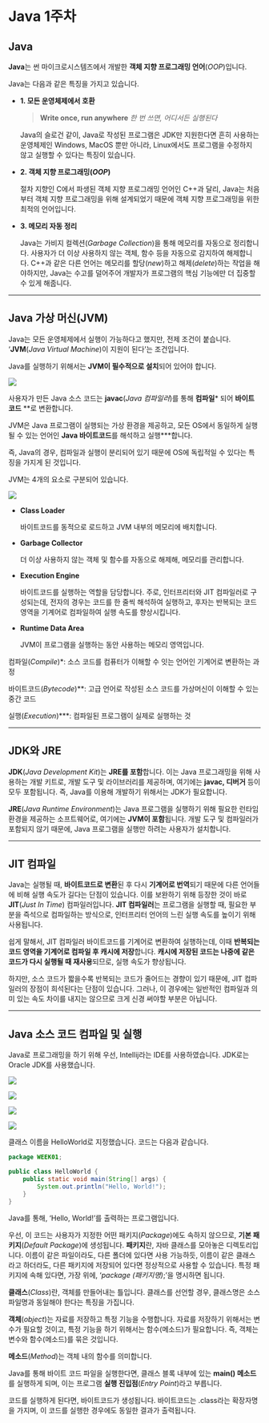 # Java 1주차

## Java

**Java**는 썬 마이크로시스템즈에서 개발한 **객체 지향 프로그래밍 언어**(*OOP*)입니다.

Java는 다음과 같은 특징을 가지고 있습니다.

- **1. 모든 운영체제에서 호환**
    
    > **Write once, run anywhere**
    *한 번 쓰면, 어디서든 실행된다*
    > 
    
    Java의 슬로건 같이, Java로 작성된 프로그램은 JDK만 지원한다면 흔히 사용하는 운영체제인 Windows, MacOS 뿐만 아니라, Linux에서도 프로그램을 수정하지 않고 실행할 수 있다는 특징이 있습니다. 
    

- **2. 객체 지향 프로그래밍(*OOP*)**
    
    절차 지향인 C에서 파생된 객체 지향 프로그래밍 언어인 C++과 달리, Java는 처음부터 객체 지향 프로그래밍을 위해 설계되었기 때문에 객체 지향 프로그래밍을 위한 최적의 언어입니다.
    

- **3. 메모리 자동 정리**
    
    Java는 가비지 컬렉션(*Garbage Collection*)을 통해 메모리를 자동으로 정리합니다. 사용자가 더 이상 사용하지 않는 객체, 함수 등을 자동으로 감지하여 해제합니다. C++과 같은 다른 언어는 메모리를 할당(*new*)하고 해제(*delete*)하는 작업을 해야하지만, Java는 수고를 덜어주어 개발자가 프로그램의 핵심 기능에만 더 집중할 수 있게 해줍니다.
    

---

## Java 가상 머신(JVM)

Java는 모든 운영체제에서 실행이 가능하다고 했지만, 전제 조건이 붙습니다. ‘**JVM**(*Java Virtual Machine*)이 지원이 된다’는 조건입니다.

Java를 실행하기 위해서는 **JVM이 필수적으로 설치**되어 있어야 합니다.

![](./assets/img1.png)

사용자가 만든 Java 소스 코드는 **javac**(*Java 컴파일러*)를 통해 **컴파일*** 되어 **바이트코드** **로 변환합니다.

JVM은 Java 프로그램이 실행되는 가상 환경을 제공하고, 모든 OS에서 동일하게 실행될 수 있는 언어인 **Java 바이트코드**를 해석하고 실행***합니다.

즉, Java의 경우, 컴파일과 실행이 분리되어 있기 때문에 OS에 독립적일 수 있다는 특징을 가지게 된 것입니다.

JVM는 4개의 요소로 구분되어 있습니다.

![](./assets/img2.png)

- **Class Loader**
    
    바이트코드를 동적으로 로드하고 JVM 내부의 메모리에 배치합니다.
    

- **Garbage Collector**
    
    더 이상 사용하지 않는 객체 및 함수를 자동으로 해제해, 메모리를 관리합니다.
    

- **Execution Engine**
    
    바이트코드를 실행하는 역할을 담당합니다. 주로, 인터프리터와 JIT 컴파일러로 구성되는데, 전자의 경우는 코드를 한 줄씩 해석하여 실행하고, 후자는 반복되는 코드 영역을 기계어로 컴파일하여 실행 속도를 향상시킵니다.
    

- **Runtime Data Area**
    
    JVM이 프로그램을 실행하는 동안 사용하는 메모리 영역입니다.
    

컴파일(*Compile*)*: 소스 코드를 컴퓨터가 이해할 수 잇는 언어인 기계어로 변환하는 과정

바이트코드(*Bytecode*)**: 고급 언어로 작성된 소스 코드를 가상머신이 이해할 수 있는 중간 코드

실행(*Execution*)***: 컴파일된 프로그램이 실제로 실행하는 것

---

## JDK와 JRE

**JDK**(*Java Development Kit*)는 **JRE를 포함**합니다. 이는 Java 프로그래밍을 위해 사용하는 개발 키트로, 개발 도구 및 라이브러리를 제공하며, 여기에는 **javac, 디버거** 등이 모두 포함됩니다. 즉, Java를 이용해 개발하기 위해서는 JDK가 필요합니다.

**JRE**(*Java Runtime Environment*)는 Java 프로그램을 실행하기 위해 필요한 런타임 환경을 제공하는 소프트웨어로, 여기에는 **JVM이 포함**됩니다. 개발 도구 및 컴파일러가 포함되지 않기 때문에, Java 프로그램을 실행만 하려는 사용자가 설치합니다.

---

## JIT 컴파일

Java는 실행될 때, **바이트코드로 변환**된 후 다시 **기계어로 번역**되기 때문에 다른 언어들에 비해 실행 속도가 길다는 단점이 있습니다. 이를 보완하기 위해 등장한 것이 바로 **JIT**(*Just In Time*) 컴파일러입니다. **JIT 컴파일러**는 프로그램을 실행할 때, 필요한 부분을 즉석으로 컴파일하는 방식으로, 인터프리터 언어의 느린 실행 속도를 높이기 위해 사용됩니다.

쉽게 말해서, JIT 컴파일러 바이트코드를 기계어로 변환하여 실행하는데, 이때 **반복되는 코드 영역을 기계어로 컴파일 후 캐시에 저장**합니다. **캐시에 저장된 코드는 나중에 같은 코드가 다시 실행될 때 재사용**되므로, 실행 속도가 향상됩니다.

하지만, 소스 코드가 짧을수록 반복되는 코드가 줄어드는 경향이 있기 때문에, JIT 컴파일러의 장점이 희석된다는 단점이 있습니다. 그러나, 이 경우에는 일반적인 컴파일과 의미 있는 속도 차이를 내지는 않으므로 크게 신경 써야할 부분은 아닙니다.

---

## Java 소스 코드 컴파일 및 실행

Java로 프로그래밍을 하기 위해 우선, Intellij라는 IDE를 사용하였습니다. JDK로는 Oracle JDK를 사용했습니다.

![](./assets/img3.png)

![](./assets/img4.png)

![](./assets/img5.png)

![](./assets/img6.png)

클래스 이름을 HelloWorld로 지정했습니다. 코드는 다음과 같습니다.

```Java
package WEEK01;

public class HelloWorld {
    public static void main(String[] args) {
        System.out.println("Hello, World!");
    }
}
```

Java를 통해, ‘Hello, World!’를 출력하는 프로그램입니다.

우선, 이 코드는 사용자가 지정한 어떤 패키지(*Package*)에도 속하지 않으므로, **기본 패키지**(*Default Package*)에 생성됩니다. **패키지**란, 자바 클래스를 모아놓은 디렉토리입니다. 이름이 같은 파일이라도, 다른 폴더에 있다면 사용 가능하듯, 이름이 같은 클래스라고 하더라도, 다른 패키지에 저장되어 있다면 정상적으로 사용할 수 있습니다. 특정 패키지에 속해 있다면, 가장 위에, ‘*package (패키지명)*;’을 명시하면 됩니다.

**클래스**(*Class*)란, 객체를 만들어내는 틀입니다. 클래스를 선언할 경우, 클래스명은 소스 파일명과 동일해야 한다는 특징을 가집니다.

**객체**(*object*)는 자료를 저장하고 특정 기능을 수행합니다. 자료를 저장하기 위해서는 변수가 필요할 것이고, 특정 기능을 하기 위해서는 함수(메소드)가 필요합니다. 즉, 객체는 변수와 함수(메소드)를 묶은 것입니다.

**메소드**(*Method*)는 객체 내의 함수를 의미합니다.

Java를 통해 바이트 코드 파일을 실행한다면, 클래스 블록 내부에 있는 **main() 메소드**를 실행하게 되며, 이는 프로그램 **실행 진입점**(*Entry Point*)라고 부릅니다.

코드를 실행하게 된다면, 바이트코드가 생성됩니다. 바이트코드는 .class라는 확장자명을 가지며, 이 코드를 실행한 경우에도 동일한 결과가 출력됩니다.
